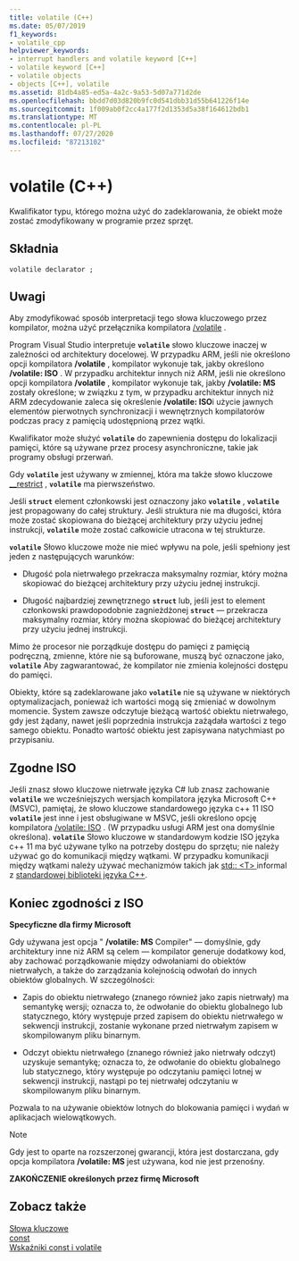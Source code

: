 ```yaml
---
title: volatile (C++)
ms.date: 05/07/2019
f1_keywords:
- volatile_cpp
helpviewer_keywords:
- interrupt handlers and volatile keyword [C++]
- volatile keyword [C++]
- volatile objects
- objects [C++], volatile
ms.assetid: 81db4a85-ed5a-4a2c-9a53-5d07a771d2de
ms.openlocfilehash: bbdd7d03d820b9fc0d541dbb31d55b641226f14e
ms.sourcegitcommit: 1f009ab0f2cc4a177f2d1353d5a38f164612bdb1
ms.translationtype: MT
ms.contentlocale: pl-PL
ms.lasthandoff: 07/27/2020
ms.locfileid: "87213102"
---
```

# <a name="volatile-c"></a>volatile (C++)

Kwalifikator typu, którego można użyć do zadeklarowania, że obiekt może zostać zmodyfikowany w programie przez sprzęt.

## <a name="syntax"></a>Składnia

```
volatile declarator ;
```

## <a name="remarks"></a>Uwagi

Aby zmodyfikować sposób interpretacji tego słowa kluczowego przez kompilator, można użyć przełącznika kompilatora [/volatile](../build/reference/volatile-volatile-keyword-interpretation.md) .

Program Visual Studio interpretuje **`volatile`** słowo kluczowe inaczej w zależności od architektury docelowej. W przypadku ARM, jeśli nie określono opcji kompilatora **/volatile** , kompilator wykonuje tak, jakby określono **/volatile: ISO** . W przypadku architektur innych niż ARM, jeśli nie określono opcji kompilatora **/volatile** , kompilator wykonuje tak, jakby **/volatile: MS** zostały określone; w związku z tym, w przypadku architektur innych niż ARM zdecydowanie zaleca się określenie **/volatile: ISO**i użycie jawnych elementów pierwotnych synchronizacji i wewnętrznych kompilatorów podczas pracy z pamięcią udostępnioną przez wątki.

Kwalifikator może służyć **`volatile`** do zapewnienia dostępu do lokalizacji pamięci, które są używane przez procesy asynchroniczne, takie jak programy obsługi przerwań.

Gdy **`volatile`** jest używany w zmiennej, która ma także słowo kluczowe [__restrict](../cpp/extension-restrict.md) , **`volatile`** ma pierwszeństwo.

Jeśli **`struct`** element członkowski jest oznaczony jako **`volatile`** , **`volatile`** jest propagowany do całej struktury. Jeśli struktura nie ma długości, która może zostać skopiowana do bieżącej architektury przy użyciu jednej instrukcji, **`volatile`** może zostać całkowicie utracona w tej strukturze.

**`volatile`** Słowo kluczowe może nie mieć wpływu na pole, jeśli spełniony jest jeden z następujących warunków:

- Długość pola nietrwałego przekracza maksymalny rozmiar, który można skopiować do bieżącej architektury przy użyciu jednej instrukcji.

- Długość najbardziej zewnętrznego **`struct`** lub, jeśli jest to element członkowski prawdopodobnie zagnieżdżonej **`struct`** — przekracza maksymalny rozmiar, który można skopiować do bieżącej architektury przy użyciu jednej instrukcji.

Mimo że procesor nie porządkuje dostępu do pamięci z pamięcią podręczną, zmienne, które nie są buforowane, muszą być oznaczone jako, **`volatile`** Aby zagwarantować, że kompilator nie zmienia kolejności dostępu do pamięci.

Obiekty, które są zadeklarowane jako **`volatile`** nie są używane w niektórych optymalizacjach, ponieważ ich wartości mogą się zmieniać w dowolnym momencie.  System zawsze odczytuje bieżącą wartość obiektu nietrwałego, gdy jest żądany, nawet jeśli poprzednia instrukcja zażądała wartości z tego samego obiektu.  Ponadto wartość obiektu jest zapisywana natychmiast po przypisaniu.

## <a name="iso-compliant"></a>Zgodne ISO

Jeśli znasz słowo kluczowe nietrwałe języka C# lub znasz zachowanie **`volatile`** we wcześniejszych wersjach kompilatora języka Microsoft C++ (MSVC), pamiętaj, że słowo kluczowe standardowego języka c++ 11 ISO **`volatile`** jest inne i jest obsługiwane w MSVC, jeśli określono opcję kompilatora [/volatile: ISO](../build/reference/volatile-volatile-keyword-interpretation.md) . (W przypadku usługi ARM jest ona domyślnie określona). **`volatile`** Słowo kluczowe w standardowym kodzie ISO języka c++ 11 ma być używane tylko na potrzeby dostępu do sprzętu; nie należy używać go do komunikacji między wątkami. W przypadku komunikacji między wątkami należy używać mechanizmów takich jak [std:: \<T> ](../standard-library/atomic.md) informal z [standardowej biblioteki języka C++](../standard-library/cpp-standard-library-reference.md).

## <a name="end-of-iso-compliant"></a>Koniec zgodności z ISO

**Specyficzne dla firmy Microsoft**

Gdy używana jest opcja " **/volatile: MS** Compiler" — domyślnie, gdy architektury inne niż ARM są celem — kompilator generuje dodatkowy kod, aby zachować porządkowanie między odwołaniami do obiektów nietrwałych, a także do zarządzania kolejnością odwołań do innych obiektów globalnych. W szczególności:

- Zapis do obiektu nietrwałego (znanego również jako zapis nietrwały) ma semantykę wersji; oznacza to, że odwołanie do obiektu globalnego lub statycznego, który występuje przed zapisem do obiektu nietrwałego w sekwencji instrukcji, zostanie wykonane przed nietrwałym zapisem w skompilowanym pliku binarnym.

- Odczyt obiektu nietrwałego (znanego również jako nietrwały odczyt) uzyskuje semantykę; oznacza to, że odwołanie do obiektu globalnego lub statycznego, który występuje po odczytaniu pamięci lotnej w sekwencji instrukcji, nastąpi po tej nietrwałej odczytaniu w skompilowanym pliku binarnym.

Pozwala to na używanie obiektów lotnych do blokowania pamięci i wydań w aplikacjach wielowątkowych.

> [!NOTE]
> Gdy jest to oparte na rozszerzonej gwarancji, która jest dostarczana, gdy opcja kompilatora **/volatile: MS** jest używana, kod nie jest przenośny.

**ZAKOŃCZENIE określonych przez firmę Microsoft**

## <a name="see-also"></a>Zobacz także

[Słowa kluczowe](../cpp/keywords-cpp.md)<br/>
[const](../cpp/const-cpp.md)<br/>
[Wskaźniki const i volatile](../cpp/const-and-volatile-pointers.md)
